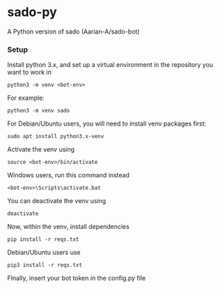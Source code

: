 # sado-py
A Python version of sado (Aarian-A/sado-bot)

### Setup
Install python 3.x, and set up a virtual environment in the repository you want to work in
```
python3 -m venv <bot-env>
```
For example:
```
python3 -m venv sado
```
For Debian/Ubuntu users, you will need to install venv packages first:
```
sudo apt install python3.x-venv
```
Activate the venv using
```
source <bot-env>/bin/activate
```
Windows users, run this command instead
```
<bot-env>\Scripts\activate.bat
```
You can deactivate the venv using
```
deactivate
```
Now, within the venv, install dependencies
```
pip install -r reqs.txt
```
Debian/Ubuntu users use
```
pip3 install -r reqs.txt
```
FInally, insert your bot token in the config.py file